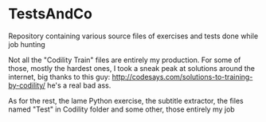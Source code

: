 TestsAndCo
==========

Repository containing various source files of exercises and tests done while job hunting

Not all the "Codility Train" files are entirely my production.
For some of those, mostly the hardest ones, I took a sneak peak at solutions around the internet, big thanks to this guy:
http://codesays.com/solutions-to-training-by-codility/
he's a real bad ass.

As for the rest, the lame Python exercise, the subtitle extractor, the files named "Test" in Codility folder and some other, those entirely my job
